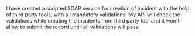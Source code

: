 I have created a scripted SOAP service for creation of incident with the help of third party tools, with all mandatory validations. My API will check the validations while creating the incidents from third party tool and it won't allow to submit the record untill all validations will pass.
